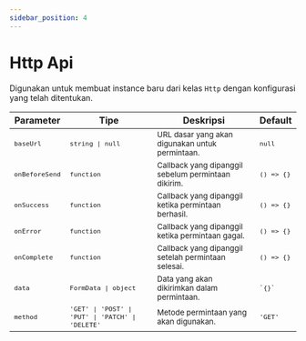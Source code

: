 ```yaml
---
sidebar_position: 4
---
```


# Http Api

Digunakan untuk membuat instance baru dari kelas `Http` dengan konfigurasi yang telah ditentukan.

<table>
  <thead>
    <tr>
      <th>Parameter</th>
      <th>Tipe</th>
      <th>Deskripsi</th>
      <th>Default</th>
    </tr>
  </thead>
  <tbody>
    <tr>
      <td><small><code>baseUrl</code></small></td>
      <td><small><code>string | null</code></small></td>
      <td><small>URL dasar yang akan digunakan untuk permintaan.</small></td>
      <td><small><code>null</code></small></td>
    </tr>
    <tr>
      <td><small><code>onBeforeSend</code></small></td>
      <td><small><code>function</code></small></td>
      <td><small>Callback yang dipanggil sebelum permintaan dikirim.</small></td>
      <td><small><code>() => {}</code></small></td>
    </tr>
    <tr>
      <td><small><code>onSuccess</code></small></td>
      <td><small><code>function</code></small></td>
      <td><small>Callback yang dipanggil ketika permintaan berhasil.</small></td>
      <td><small><code>() => {}</code></small></td>
    </tr>
    <tr>
      <td><small><code>onError</code></small></td>
      <td><small><code>function</code></small></td>
      <td><small>Callback yang dipanggil ketika permintaan gagal.</small></td>
      <td><small><code>() => {}</code></small></td>
    </tr>
    <tr>
      <td><small><code>onComplete</code></small></td>
      <td><small><code>function</code></small></td>
      <td><small>Callback yang dipanggil setelah permintaan selesai.</small></td>
      <td><small><code>() => {}</code></small></td>
    </tr>
    <tr>
      <td><small><code>data</code></small></td>
      <td><small><code>FormData | object</code></small></td>
      <td><small>Data yang akan dikirimkan dalam permintaan.</small></td>
      <td><small><code>`{}`</code></small></td>
    </tr>
    <tr>
      <td><small><code>method</code></small></td>
      <td><small><code>'GET' | 'POST' | 'PUT' | 'PATCH' | 'DELETE'</code></small></td>
      <td><small>Metode permintaan yang akan digunakan.</small></td>
      <td><small><code>'GET'</code></small></td>
    </tr>
  </tbody>
</table>
